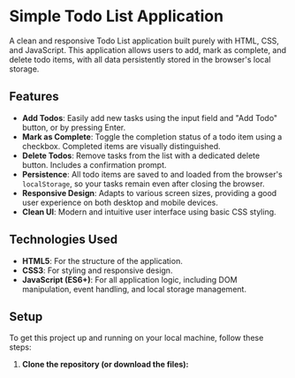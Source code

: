 # Simple Todo List Application

A clean and responsive Todo List application built purely with HTML, CSS, and JavaScript. This application allows users to add, mark as complete, and delete todo items, with all data persistently stored in the browser's local storage.

## Features

-   **Add Todos**: Easily add new tasks using the input field and "Add Todo" button, or by pressing Enter.
-   **Mark as Complete**: Toggle the completion status of a todo item using a checkbox. Completed items are visually distinguished.
-   **Delete Todos**: Remove tasks from the list with a dedicated delete button. Includes a confirmation prompt.
-   **Persistence**: All todo items are saved to and loaded from the browser's `localStorage`, so your tasks remain even after closing the browser.
-   **Responsive Design**: Adapts to various screen sizes, providing a good user experience on both desktop and mobile devices.
-   **Clean UI**: Modern and intuitive user interface using basic CSS styling.

## Technologies Used

-   **HTML5**: For the structure of the application.
-   **CSS3**: For styling and responsive design.
-   **JavaScript (ES6+)**: For all application logic, including DOM manipulation, event handling, and local storage management.

## Setup

To get this project up and running on your local machine, follow these steps:

1.  **Clone the repository (or download the files):**